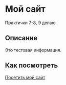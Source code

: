 # Мой сайт

Практички 7-8, 9 делаю

## Описание

Это тестовая информация.

## Как посмотреть

[Посетить мой сайт](https://kartohkaa.github.io/frontend-and-backend-practice)

